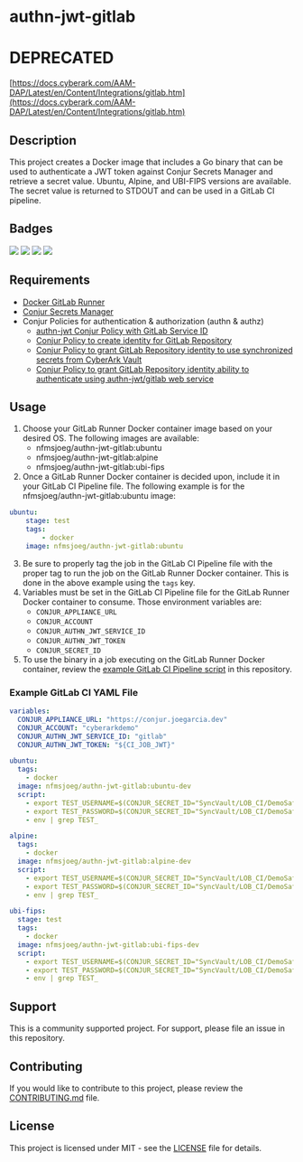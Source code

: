 # authn-jwt-gitlab

# DEPRECATED
[https://docs.cyberark.com/AAM-DAP/Latest/en/Content/Integrations/gitlab.htm](https://docs.cyberark.com/AAM-DAP/Latest/en/Content/Integrations/gitlab.htm)

## Description
This project creates a Docker image that includes a Go binary that can be used to authenticate a JWT token against Conjur Secrets Manager and retrieve a secret value.  Ubuntu, Alpine, and UBI-FIPS versions are available.  The secret value is returned to STDOUT and can be used in a GitLab CI pipeline.

## Badges
[![](https://img.shields.io/docker/pulls/nfmsjoeg/authn-jwt-gitlab)](https://hub.docker.com/r/nfmsjoeg/authn-jwt-gitlab) [![](https://img.shields.io/discord/802650809246154792)](https://discord.gg/J2Tcdg9tmk) [![](https://img.shields.io/reddit/subreddit-subscribers/cyberark?style=social)](https://reddit.com/r/cyberark) ![](https://img.shields.io/github/license/infamousjoeg/authn-jwt-gitlab)

## Requirements

* [Docker GitLab Runner](https://docs.gitlab.com/runner/install/docker.html)
* [Conjur Secrets Manager](https://www.conjur.org)
* Conjur Policies for authentication & authorization (authn & authz)
  * [authn-jwt Conjur Policy with GitLab Service ID](https://github.com/infamousjoeg/conjur-policies/tree/master/authn/authn-jwt-gitlab.yml)
  * [Conjur Policy to create identity for GitLab Repository](https://github.com/infamousjoeg/conjur-policies/blob/16f7375b604646a48b8b59ac9ddc011b6c8a08c6/ci/gitlab/root.yml#L45)
  * [Conjur Policy to grant GitLab Repository identity to use synchronized secrets from CyberArk Vault](https://github.com/infamousjoeg/conjur-policies/blob/84b451b5025fd1bb5fc86c601d172cb27da81b00/grants/grants_ci.yml#L41)
  * [Conjur Policy to grant GitLab Repository identity ability to authenticate using authn-jwt/gitlab web service](https://github.com/infamousjoeg/conjur-policies/blob/84b451b5025fd1bb5fc86c601d172cb27da81b00/grants/grants_authn.yml#L23)

## Usage

1. Choose your GitLab Runner Docker container image based on your desired OS.  The following images are available:
   * nfmsjoeg/authn-jwt-gitlab:ubuntu
   * nfmsjoeg/authn-jwt-gitlab:alpine
   * nfmsjoeg/authn-jwt-gitlab:ubi-fips
2. Once a GitLab Runner Docker container is decided upon, include it in your GitLab CI Pipeline file.  The following example is for the nfmsjoeg/authn-jwt-gitlab:ubuntu image:
```yaml
ubuntu:
    stage: test
    tags:
        - docker
    image: nfmsjoeg/authn-jwt-gitlab:ubuntu
```
3. Be sure to properly tag the job in the GitLab CI Pipeline file with the proper tag to run the job on the GitLab Runner Docker container.  This is done in the above example using the `tags` key.
4. Variables must be set in the GitLab CI Pipeline file for the GitLab Runner Docker container to consume.  Those environment variables are:
    * `CONJUR_APPLIANCE_URL`
    * `CONJUR_ACCOUNT`
    * `CONJUR_AUTHN_JWT_SERVICE_ID`
    * `CONJUR_AUTHN_JWT_TOKEN`
    * `CONJUR_SECRET_ID`
5. To use the binary in a job executing on the GitLab Runner Docker container, review the [example GitLab CI Pipeline script](.gitlab-ci.yml) in this repository.

### Example GitLab CI YAML File

```yaml
variables:
  CONJUR_APPLIANCE_URL: "https://conjur.joegarcia.dev"
  CONJUR_ACCOUNT: "cyberarkdemo"
  CONJUR_AUTHN_JWT_SERVICE_ID: "gitlab"
  CONJUR_AUTHN_JWT_TOKEN: "${CI_JOB_JWT}"

ubuntu:
  tags:
    - docker
  image: nfmsjoeg/authn-jwt-gitlab:ubuntu-dev
  script:
    - export TEST_USERNAME=$(CONJUR_SECRET_ID="SyncVault/LOB_CI/DemoSafe/DemoSafe-testuser4890/username" /authn-jwt-gitlab)
    - export TEST_PASSWORD=$(CONJUR_SECRET_ID="SyncVault/LOB_CI/DemoSafe/DemoSafe-testuser4890/password" /authn-jwt-gitlab)
    - env | grep TEST_

alpine:
  tags:
    - docker
  image: nfmsjoeg/authn-jwt-gitlab:alpine-dev
  script:
    - export TEST_USERNAME=$(CONJUR_SECRET_ID="SyncVault/LOB_CI/DemoSafe/DemoSafe-testuser4890/username" /authn-jwt-gitlab)
    - export TEST_PASSWORD=$(CONJUR_SECRET_ID="SyncVault/LOB_CI/DemoSafe/DemoSafe-testuser4890/password" /authn-jwt-gitlab)
    - env | grep TEST_

ubi-fips:
  stage: test
  tags:
    - docker
  image: nfmsjoeg/authn-jwt-gitlab:ubi-fips-dev
  script:
    - export TEST_USERNAME=$(CONJUR_SECRET_ID="SyncVault/LOB_CI/DemoSafe/DemoSafe-testuser4890/username" /authn-jwt-gitlab)
    - export TEST_PASSWORD=$(CONJUR_SECRET_ID="SyncVault/LOB_CI/DemoSafe/DemoSafe-testuser4890/password" /authn-jwt-gitlab)
    - env | grep TEST_
```

## Support
This is a community supported project.  For support, please file an issue in this repository.

## Contributing
If you would like to contribute to this project, please review the [CONTRIBUTING.md](CONTRIBUTING.md) file.

## License
This project is licensed under MIT - see the [LICENSE](LICENSE) file for details.
